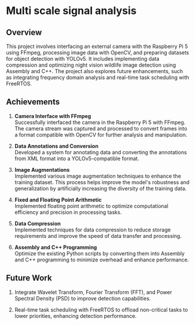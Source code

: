 # Multi scale signal analysis

## Overview

This project involves interfacing an external camera with the Raspberry Pi 5 using FFmpeg, processing image data with OpenCV, and preparing datasets for object detection with YOLOv5. It includes implementing data compression and optimizing night vision wildlife image detection using Assembly and C++. The project also explores future enhancements, such as integrating frequency domain analysis and real-time task scheduling with FreeRTOS.

## Achievements

1. **Camera Interface with FFmpeg**  
   Successfully interfaced the camera in the Raspberry Pi 5 with FFmpeg. The camera stream was captured and processed to convert frames into a format compatible with OpenCV for further analysis and manipulation.

2. **Data Annotations and Conversion**  
   Developed a system for annotating data and converting the annotations from XML format into a YOLOv5-compatible format.

3. **Image Augmentations**  
   Implemented various image augmentation techniques to enhance the training dataset. This process helps improve the model's robustness and generalization by artificially increasing the diversity of the training data.

4. **Fixed and Floating Point Arithmetic**  
  Implemented floating point arithmetic to optimize computational efficiency and precision in processing tasks.

5. **Data Compression**  
  Implemented techniques for data compression to reduce storage requirements and improve the speed of data transfer and processing.

6. **Assembly and C++ Programming**  
  Optimize the existing Python scripts by converting them into Assembly and C++ programming to minimize overhead and enhance performance.

## Future Work
1. Integrate Wavelet Transform, Fourier Transform (FFT), and Power Spectral Density (PSD) to improve detection capabilities.
   
2. Real-time task scheduling with FreeRTOS to offload non-critical tasks to lower priorities, enhancing detection performance.

